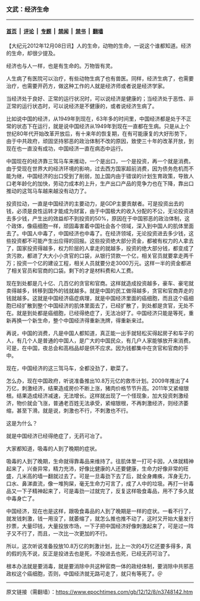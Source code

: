 ### 文武：经济生命

---

#### [首页](../../../..?n3748142) &nbsp;|&nbsp; [评论](../../../../../epoch-comment?n3748142) &nbsp;|&nbsp; [专题](../../../../../epoch-special?n3748142) &nbsp;|&nbsp; [禁闻](../../../../../epoch-news?n3748142) &nbsp;|&nbsp; [禁书](../../../../../books?n3748142) &nbsp;|&nbsp; [翻墙](https://github.com/gfw-breaker/nogfw/blob/master/README.md?n3748142)


<div class="post_content" id="artbody" itemprop="articleBody">
 <!-- article content begin -->
 <p>
  【大纪元2012年12月08日讯】人的生命，动物的生命，一说这个谁都知道。经济的生命，却很少提及。
 </p>
 <p>
  经济也与人一样，也是有生命的。万物皆有灵。
 </p>
 <p>
  人生病了有医院可以治疗，有些动物生病了也有兽医。同样，经济生病了，也需要治疗，也需要开药方，做这种工作的人就是经济师或者说是经济学家。
 </p>
 <p>
  当经济处于良好、正常的运行状况时，可以说经济是健康的；当经济处于恶性、非正常的运行状态时，可以说经济是不健康的，或者说经济生病了。
 </p>
 <p>
  比如说中国的经济，从1949年到现在，63年多的时间里，中国经济都是处于不正常的状态下在运行，就是说中国经济从1949年到现在一直都在生病。只是从上个世纪80年代开始改革开放后，有十来年的恢复期，在有可能康复的大好形势下，由于中共政府，顽固坚持邪恶的政治体制不改的原因，致使三十年的改革开放，到现在也一直没有成功，中国经济一直在病态中运行。
 </p>
 <p>
  中国现在的经济靠三驾马车来推动，一个是出口，一个是投资，再一个就是消费。由于受现在世界大的经济环境的影响，过去西方国家超前消费，因为债务危机而不能为继，中国经济的出口受到了削弱，加上国内由于错误的计划生育政策，导致人口老年龄化的加快，劳动力成本的上升，生产出口产品的竞争力也在下降，靠出口推动的这驾马车越来越没有动力了。
 </p>
 <p>
  投资拉动，一直是中国经济的主要动力，是GDP主要贡献者。可是投资出去的钱，必须是良性运转才能成为财富，由于中国极大的收入分配的不公，无论投资进去多少钱，产生出的效益却不到投资的50%，原因在于中国邪恶的政治体制，这个政体，像癌细胞一样，顽固毒害着中国社会各个领域，深入到中国人的肌体里面去了。中国人中毒了，中国经济也中毒了。在经济领域，无论投资进去多少钱，这些投资都不可能产生出应得的回报。这些投资绝大部分资金，都被有权力的人拿去了，国家投资得越多，权力阶层的人拿走的就越多，投资的绝大部分钱，都变成了贪污款，都进了大大小小贪官的口袋，从银行贷款一个亿，相关官员就要拿走两千万；投资一个亿的建设工程，相关人员就要分走3000万元。这样一半的资金都进了相关官员和官商的口袋。剩下的才是材料费和人工费。
 </p>
 <p>
  现在到处都是几十亿、几百亿的贪官和官商。这样就造成投资越多，豪车、豪宅就卖得越多，转移到国外的钱就越多。就是中国的民工做得越多，贪官和官商弄走的钱就越多。这就是中国经济癌症病理，就是中国经济里面的癌细胞，而且这个癌细胞已经扩散到整个中国经济的肌体里面去了，已经扩散了，到处都是贪官，无处不在。就是到处都是癌细胞，已经得绝症了，无法冶好了。中国经济只能是等死，重新再换一个新生命，整个中国经济得重新洗牌，得重新来过。
 </p>
 <p>
  再说，中国的消费，凡是中国人都知道，真正能一出手就轻松买得起房子和车子的人，有几个人是普通的中国人，是广大的中国民众，有几户人家能够放开来消费。可是，在中国，夜总会和高档品却是供不应求。因为钱都集中在贪官和官商的手中。
 </p>
 <p>
  现在，中国经济的这三驾马车，全都没劲了，歇菜了。
 </p>
 <p>
  怎么办，现在中国政府，听说准备推出10.8万元亿的救市计划。2009年推出了4万亿，刺激经济，结果造成房价不断上涨，猪肉价格节节升高。2011年又紧缩银根。结果造成经济减速，无法增长。这样就出现了一个怪现象，加大投资刺激经济，物价就会飞涨，普通老百姓无法承受，紧缩银根，不再刺激经济，则经济萎缩，甚至下滑。就是说，刺激也不行，不刺激也不行。
 </p>
 <p>
  这是为什么？
 </p>
 <p>
  就是中国经济已经得绝症了，无药可冶了。
 </p>
 <p>
  大家都知道，吸毒的人到了晚期的症状。
 </p>
 <p>
  吸毒的人到了晚期，生命就得靠毒品来维持了。往肌体里一打可卡因，人体就精神起来了，兴奋异常，精力充沛，好像比健康的人还要健康，生命力好像非常的旺盛，几米高的墙一翻就过去了。可是一旦毒劲下去了后，就全身瘫痪，浑身无力，口水、鼻涕直流，像一堆狗屎，毫无生命力可言了，成了人中的垃圾。再打一针毒品又一下子精神起来了，可是毒劲一过就完了，反复这样吸食毒品，用不了多久就中毒身亡了。
 </p>
 <p>
  中国经济，现在也是这样，跟吸食毒品的人到了晚期是一样的症状。一看不行了，就发钱刺激，钱一用没了，就萎缩了，就怎么推也推不动了，这时又开始大量发行抄票，大量印钱，大量投放市场，一下子把中国经济好像刺激起来了，可是过一阵子又不行了，而且，一次比一次更加的不行。
 </p>
 <p>
  所以，这次听说准备投放10.8万亿的刺激计划，比上一次的4万亿还要多得多，真的假的先不说，反正是投进去也是死，不投进去也死，已经无药可治了。
 </p>
 <p>
  根本办法就是要消毒，就是要消除中共这种官商一体的政经体制，要消除中共邪恶政权这个癌细胞，否则，中国经济就无路可走了，就只有等死了。＠
 </p>
 <p>
  <!-- article content end -->
  <div id="below_article_ad">
  </div>
 </p>
</div>


---

原文链接（需翻墙）：https://www.epochtimes.com/gb/12/12/8/n3748142.htm